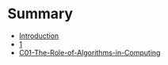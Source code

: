 # Summary

* [Introduction](README.md)
* [1](C01-The-Role-of-Algorithms-in-Computing/1.1.md)
* [C01-The-Role-of-Algorithms-in-Computing](C01-The-Role-of-Algorithms-in-Computing)


